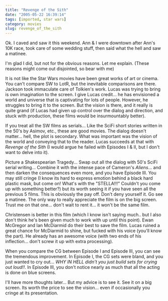```yaml
---
title: "Revenge of the Sith"
date: "2005-05-22 16:39:14"
tags: [imported, star wars]
category: movies
slug: revenge_of_the_sith
---
```


Ok. I caved and saw it this weekend. Ann & I were downtown after Ann's 10K race, took care of some wedding stuff, then said what the hell and saw a matinee.

I'm glad I did, but not for the obvious reasons. Let me explain. (These reasons might come out disjointed, so bear with me)

It is not like the Star Wars movies have been great works of art or cinema. You can't compare SW to LotR, but the inevitable comparisons are there. Jackson took immaculate care of Tolkien's work. Lucas was trying to bring is own imagination to the screen. I give Lucas credit... he has envisioned a world and universe that is captivating for lots of people. However, he struggles to bring it to the screen. But the vision is there, and it really is quite grand (if Lucas had given up control over the dialog and direction, and stuck with production, these films would be insurmountably better).

If you treat all the SW films as serials... Like the SciFi short stories written in the 50's by Asimov, etc., these are good movies. The dialog doesn't matter... hell, the plot is secondary. What was important was the vision of the world and conveying that to the reader. Lucas succeeds at that with <em>Revenge of the Sith</em> (I would argue he failed with Episodes I & II, but I don't want to delve into it).

Picture a Shakespearian Tragedy... Swap out all the dialog with 50's SciFi serial writing... Combine it with the intense pace of Cameron's <em>Aliens</em>... and then darken the consequences even more, and you have Episode III. You may still cringe (I know its hard to express emotion behind a black hard plastic mask, but come on! What's with the "STELLA!!!" Couldn't you come up with something better?) but its worth seeing it if you have seen all the previous 5 films. This is obviously the pay off. Don't deny yourself it. Go see a matinee. The only way to really appreciate the film is on the big screen. Trust me on that one... don't wait to rent it... it won't be the same film.

Christensen is better in this film (which I know isn't saying much.. but I also don't think he's been given much to work with up until this point). Ewan McGregor and Ian McDiarmid do their best to save the film. Lucas ruined a great chance for McDiarmid to shine, but fucked with his voice (you'll know the part). He already has an awesome voice (with two ends of his inflection... don't screw it up with extra processing).

When you compare the CG between Episode I and Episode III, you can see the tremendous improvement. In Episode I, the CG sets were bland, and you just wanted to cry out... <em>WHY IN HELL didn't you just build sets for crying out loud!!</em>. In Episode III, you don't notice nearly as much that all the acting is done on blue screens.

I'll have more thoughts later... But my advice is to see it. See it on a big screen. Its worth the price to see the vision... even if occasionally you cringe at its presentation.
